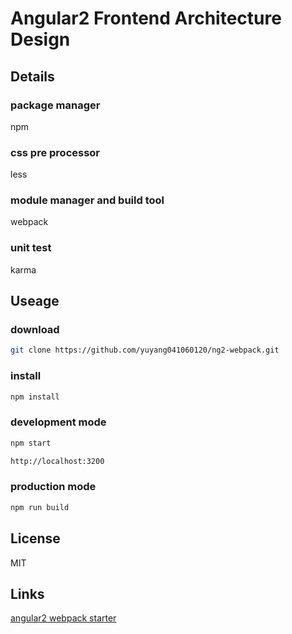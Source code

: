 # Angular2 Frontend Architecture Design

## Details

### package manager

npm

### css pre processor

less

### module manager and build tool

webpack

### unit test

karma

## Useage

### download

```bash
git clone https://github.com/yuyang041060120/ng2-webpack.git
```

### install

```bash
npm install
```

### development mode

```bash
npm start

http://localhost:3200
```

### production mode

```bash
npm run build
```

## License
MIT

## Links
[angular2 webpack starter](https://github.com/AngularClass/angular2-webpack-starter)
